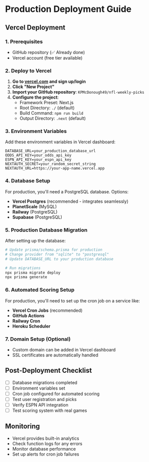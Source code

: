 # Production Deployment Guide

## Vercel Deployment

### 1. Prerequisites
- GitHub repository (✅ Already done)
- Vercel account (free tier available)

### 2. Deploy to Vercel

1. **Go to [vercel.com](https://vercel.com) and sign up/login**
2. **Click "New Project"**
3. **Import your GitHub repository**: `KPMcDonough49/nfl-weekly-picks`
4. **Configure the project**:
   - Framework Preset: Next.js
   - Root Directory: `./` (default)
   - Build Command: `npm run build`
   - Output Directory: `.next` (default)

### 3. Environment Variables

Add these environment variables in Vercel dashboard:

```
DATABASE_URL=your_production_database_url
ODDS_API_KEY=your_odds_api_key
ESPN_API_KEY=your_espn_api_key
NEXTAUTH_SECRET=your_random_secret_string
NEXTAUTH_URL=https://your-app-name.vercel.app
```

### 4. Database Setup

For production, you'll need a PostgreSQL database. Options:
- **Vercel Postgres** (recommended - integrates seamlessly)
- **PlanetScale** (MySQL)
- **Railway** (PostgreSQL)
- **Supabase** (PostgreSQL)

### 5. Production Database Migration

After setting up the database:

```bash
# Update prisma/schema.prisma for production
# Change provider from "sqlite" to "postgresql"
# Update DATABASE_URL to your production database

# Run migrations
npx prisma migrate deploy
npx prisma generate
```

### 6. Automated Scoring Setup

For production, you'll need to set up the cron job on a service like:
- **Vercel Cron Jobs** (recommended)
- **GitHub Actions**
- **Railway Cron**
- **Heroku Scheduler**

### 7. Domain Setup (Optional)

- Custom domain can be added in Vercel dashboard
- SSL certificates are automatically handled

## Post-Deployment Checklist

- [ ] Database migrations completed
- [ ] Environment variables set
- [ ] Cron job configured for automated scoring
- [ ] Test user registration and picks
- [ ] Verify ESPN API integration
- [ ] Test scoring system with real games

## Monitoring

- Vercel provides built-in analytics
- Check function logs for any errors
- Monitor database performance
- Set up alerts for cron job failures
